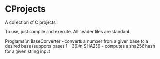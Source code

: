 # CProjects
A collection of C projects

To use, just compile and execute. All header files are standard.

Programs:\n
BaseConverter - converts a number from a given base to a desired base (supports bases 1 - 36)\n
SHA256 - computes a sha256 hash for a given string input
